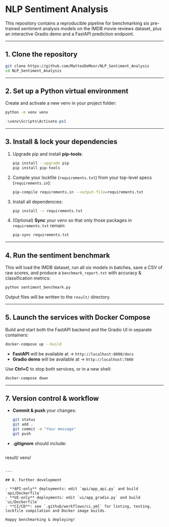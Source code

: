 # NLP Sentiment Analysis

This repository contains a reproducible pipeline for benchmarking six pre-trained sentiment analysis models on the IMDB movie reviews dataset, plus an interactive Gradio demo and a FastAPI prediction endpoint.

---

## 1. Clone the repository

```bash
git clone https://github.com/MatteoDeMoor/NLP_Sentiment_Analysis
cd NLP_Sentiment_Analysis
```

---

## 2. Set up a Python virtual environment

Create and activate a new venv in your project folder:

```bash
python -m venv venv
```

```powershell
.\venv\Scripts\Activate.ps1
```

---

## 3. Install & lock your dependencies

1. Upgrade pip and install **pip-tools**:  
   ```bash
   pip install --upgrade pip
   pip install pip-tools
   ```
2. Compile your lockfile (`requirements.txt`) from your top-level specs (`requirements.in`):  
   ```bash
   pip-compile requirements.in --output-file=requirements.txt
   ```
3. Install all dependencies:  
   ```bash
   pip install -r requirements.txt
   ```
4. (Optional) **Sync** your venv so that only those packages in `requirements.txt` remain:  
   ```bash
   pip-sync requirements.txt
   ```

---

## 4. Run the sentiment benchmark

This will load the IMDB dataset, run all six models in batches, save a CSV of raw scores, and produce a `benchmark_report.txt` with accuracy & classification metrics:

```bash
python sentiment_benchmark.py
```

Output files will be written to the `result/` directory.

---

## 5. Launch the services with Docker Compose

Build and start both the FastAPI backend and the Gradio UI in separate containers:

```bash
docker-compose up --build
```

- **FastAPI** will be available at → `http://localhost:8000/docs`  
- **Gradio demo** will be available at → `http://localhost:7860`

Use **Ctrl+C** to stop both services, or in a new shell:

```bash
docker-compose down
```

---

## 7. Version control & workflow

- **Commit & push** your changes:
  ```bash
  git status
  git add .
  git commit -m "Your message"
  git push
  ```
- **.gitignore** should include:
  ```
result/
venv/
  ```

---

## 8. Further development

- **API-only** deployments: edit `api/app_api.py` and build `api/Dockerfile`  
- **UI-only** deployments: edit `ui/app_gradio.py` and build `ui/Dockerfile`  
- **CI/CD**: see `.github/workflows/ci.yml` for linting, testing, lockfile compilation and Docker image builds.  

Happy benchmarking & deploying!
